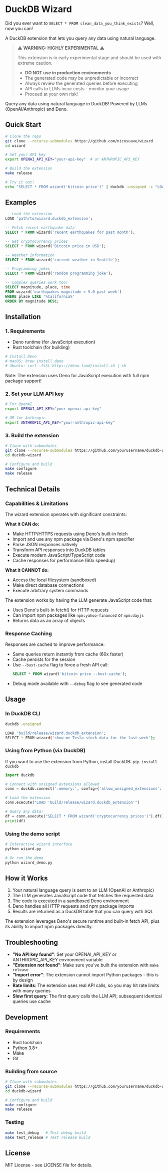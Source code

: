 # DuckDB Wizard

Did you ever want to `SELECT * FROM clean_data_you_think_exists`? Well, now you can!

A DuckDB extension that lets you query any data using natural language.

> ⚠️ **WARNING: HIGHLY EXPERIMENTAL** ⚠️
> 
> This extension is in early experimental stage and should be used with extreme caution.
> - **DO NOT use in production environments**
> - The generated code may be unpredictable or incorrect
> - Always review the generated queries before executing
> - API calls to LLMs incur costs - monitor your usage
> - Proceed at your own risk!

Query any data using natural language in DuckDB! Powered by LLMs (OpenAI/Anthropic) and Deno.

## Quick Start

```bash
# Clone the repo
git clone --recurse-submodules https://github.com/nicosuave/wizard
cd wizard

# Set your API key
export OPENAI_API_KEY="your-api-key"  # or ANTHROPIC_API_KEY

# Build the extension
make release

# Try it out!
echo "SELECT * FROM wizard('bitcoin price')" | duckdb -unsigned -c "LOAD 'build/release/wizard.duckdb_extension'; $(cat)"
```

## Examples

```sql
-- Load the extension
LOAD 'path/to/wizard.duckdb_extension';

-- Fetch recent earthquake data
SELECT * FROM wizard('recent earthquakes for past month');

-- Get cryptocurrency prices
SELECT * FROM wizard('Bitcoin price in USD');

-- Weather information  
SELECT * FROM wizard('current weather in Seattle');

-- Programming jokes
SELECT * FROM wizard('random programming joke');

-- Complex queries work too!
SELECT magnitude, place, time 
FROM wizard('earthquakes magnitude > 5.0 past week')
WHERE place LIKE '%California%'
ORDER BY magnitude DESC;
```

## Installation

### 1. Requirements

- Deno runtime (for JavaScript execution)
- Rust toolchain (for building)

```bash
# Install Deno
# macOS: brew install deno
# Ubuntu: curl -fsSL https://deno.land/install.sh | sh
```

Note: The extension uses Deno for JavaScript execution with full npm package support!

### 2. Set your LLM API key

```bash
# For OpenAI
export OPENAI_API_KEY="your-openai-api-key"

# OR for Anthropic  
export ANTHROPIC_API_KEY="your-anthropic-api-key"
```

### 3. Build the extension

```bash
# Clone with submodules
git clone --recurse-submodules https://github.com/yourusername/duckdb-wizard
cd duckdb-wizard

# Configure and build
make configure
make release
```

## Technical Details

### Capabilities & Limitations

The wizard extension operates with significant constraints:

**What it CAN do:**
- Make HTTP/HTTPS requests using Deno's built-in fetch
- Import and use any npm package via Deno's npm specifier
- Parse JSON responses natively
- Transform API responses into DuckDB tables
- Execute modern JavaScript/TypeScript code
- Cache responses for performance (60x speedup)

**What it CANNOT do:**
- Access the local filesystem (sandboxed)
- Make direct database connections
- Execute arbitrary system commands

The extension works by having the LLM generate JavaScript code that:
- Uses Deno's built-in fetch() for HTTP requests
- Can import npm packages like `npm:yahoo-finance2` or `npm:dayjs`
- Returns data as an array of objects

### Response Caching

Responses are cached to improve performance:
- Same queries return instantly from cache (60x faster)
- Cache persists for the session
- Use `--bust-cache` flag to force a fresh API call:
  ```sql
  SELECT * FROM wizard('bitcoin price --bust-cache');
  ```
- Debug mode available with `--debug` flag to see generated code

## Usage

### In DuckDB CLI

```bash
duckdb -unsigned

LOAD 'build/release/wizard.duckdb_extension';
SELECT * FROM wizard('show me Tesla stock data for the last week');
```

### Using from Python (via DuckDB)

If you want to use the extension from Python, install DuckDB: `pip install duckdb`

```python
import duckdb

# Connect with unsigned extensions allowed
conn = duckdb.connect(':memory:', config={'allow_unsigned_extensions': 'true'})

# Load the extension
conn.execute("LOAD 'build/release/wizard.duckdb_extension'")

# Query any data!
df = conn.execute("SELECT * FROM wizard('cryptocurrency prices')").df()
print(df)
```

### Using the demo script

```bash
# Interactive wizard interface
python wizard.py

# Or run the demo
python wizard_demo.py
```

## How it Works

1. Your natural language query is sent to an LLM (OpenAI or Anthropic)
2. The LLM generates JavaScript code that fetches the requested data
3. The code is executed in a sandboxed Deno environment
4. Deno handles all HTTP requests and npm package imports
5. Results are returned as a DuckDB table that you can query with SQL

The extension leverages Deno's secure runtime and built-in fetch API, plus its ability to import npm packages directly.

## Troubleshooting

- **"No API key found"**: Set your OPENAI_API_KEY or ANTHROPIC_API_KEY environment variable
- **"Extension not found"**: Make sure you've built the extension with `make release`
- **"Import error"**: The extension cannot import Python packages - this is by design
- **Rate limits**: The extension uses real API calls, so you may hit rate limits with many queries
- **Slow first query**: The first query calls the LLM API; subsequent identical queries use cache

## Development

### Requirements
- Rust toolchain
- Python 3.8+
- Make
- Git

### Building from source
```bash
# Clone with submodules
git clone --recurse-submodules https://github.com/yourusername/duckdb-wizard
cd duckdb-wizard

# Configure and build
make configure
make release
```

### Testing
```bash
make test_debug   # Test debug build
make test_release # Test release build
```

## License

MIT License - see LICENSE file for details.
